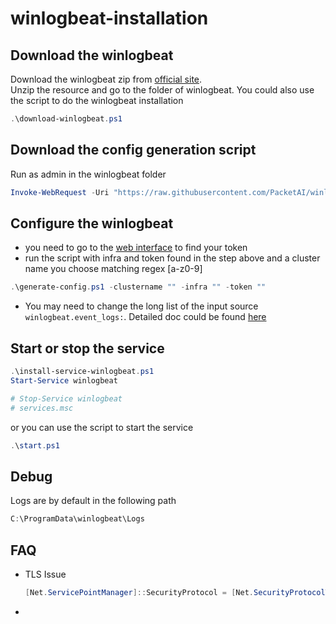 # winlogbeat-installation
## Download the winlogbeat
Download the winlogbeat zip from [official site](https://www.elastic.co/cn/downloads/beats/winlogbeat).  
Unzip the resource and go to the folder of winlogbeat.
You could also use the script to do the winlogbeat installation
```powershell
.\download-winlogbeat.ps1
```

## Download the config generation script
Run as admin in the winlogbeat folder
```powershell
Invoke-WebRequest -Uri "https://raw.githubusercontent.com/PacketAI/winlogbeat-installation/main/generate-config.ps1" -OutFile generate-config.ps1
```
## Configure the winlogbeat
- you need to go to the [web interface](https://app-gcpdev.packetai.co/deploy/agent) to find your token 
- run the script with infra and token found in the step above and a cluster name you choose matching regex [a-z0-9]
```powershell
.\generate-config.ps1 -clustername "" -infra "" -token ""
  ``` 
- You may need to change the long list of the input source ```winlogbeat.event_logs:```. Detailed doc could be found [here](https://www.elastic.co/guide/en/beats/winlogbeat/current/configuration-winlogbeat-options.html)
## Start or stop the service
```powershell
.\install-service-winlogbeat.ps1
Start-Service winlogbeat

# Stop-Service winlogbeat
# services.msc
```
or you can use the script to start the service
```powershell
.\start.ps1
```

## Debug
Logs are by default in the following path
```powershell
C:\ProgramData\winlogbeat\Logs
```
## FAQ
- TLS Issue
    ```powershell
    [Net.ServicePointManager]::SecurityProtocol = [Net.SecurityProtocolType]::Tls12
    ```
- 

